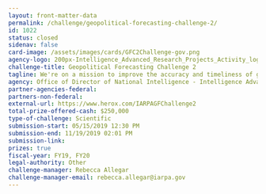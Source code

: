 ```yaml
---
layout: front-matter-data
permalink: /challenge/geopolitical-forecasting-challenge-2/
id: 1022
status: closed
sidenav: false
card-image: /assets/images/cards/GFC2Challenge-gov.png
agency-logo: 200px-Intelligence_Advanced_Research_Projects_Activity_logo.png
challenge-title: Geopolitical Forecasting Challenge 2
tagline: We're on a mission to improve the accuracy and timeliness of geopolitical forecasting.
agency: Office of Director of National Intelligence - Intelligence Advanced Research Project Activity
partner-agencies-federal: 
partners-non-federal: 
external-url: https://www.herox.com/IARPAGFChallenge2
total-prize-offered-cash: $250,000
type-of-challenge: Scientific
submission-start: 05/15/2019 12:30 PM
submission-end: 11/19/2019 02:01 PM
submission-link:  
prizes: true
fiscal-year: FY19, FY20
legal-authority: Other
challenge-manager: Rebecca Allegar
challenge-manager-email: rebecca.allegar@iarpa.gov
---
```

